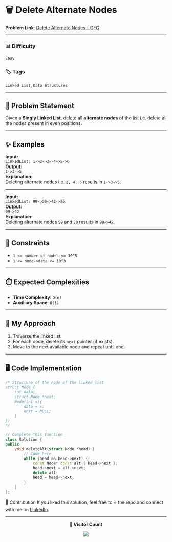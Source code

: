 # 🗑️ Delete Alternate Nodes

**Problem Link**: [Delete Alternate Nodes - GFG](https://www.geeksforgeeks.org/problems/delete-alternate-nodes/0)

---

### 📊 Difficulty

`Easy`

### 🏷️ Tags

`Linked List`, `Data Structures`

---

## 📌 Problem Statement

Given a **Singly Linked List**, delete all **alternate nodes** of the list i.e. delete all the nodes present in even positions.

---

## ✨ Examples

**Input:**  
`LinkedList: 1->2->3->4->5->6`  
**Output:**  
`1->3->5`  
**Explanation:**  
Deleting alternate nodes i.e. `2, 4, 6` results in `1->3->5`.

---

**Input:**  
`LinkedList: 99->59->42->20`  
**Output:**  
`99->42`  
**Explanation:**  
Deleting alternate nodes `59` and `20` results in `99->42`.

---

## 🎯 Constraints

- `1 <= number of nodes <= 10^5`
- `1 <= node->data <= 10^3`

---

## ⏱️ Expected Complexities

- **Time Complexity**: `O(n)`
- **Auxiliary Space**: `O(1)`

---

## 🧠 My Approach

1. Traverse the linked list.
2. For each node, delete its `next` pointer (if exists).
3. Move to the next available node and repeat until end.

---

## 🖥️ Code Implementation

```cpp
/* Structure of the node of the linked list
struct Node {
    int data;
    struct Node *next;
    Node(int x){
        data = x;
        next = NULL;
    }
};
*/

// Complete this function
class Solution {
public:
    void deleteAlt(struct Node *head) {
        // Code here
        while (head && head->next) {
            const Node* const alt { head->next };
            head->next = alt->next;
            delete alt;
            head = head->next;
        }
    }
};
```

🤝 Contribution
If you liked this solution, feel free to ⭐ the repo and connect with me on [LinkedIn](https://www.linkedin.com/in/sarvesh-choudhary-7571a6126/).

---

<p align="center"> <b>👀 Visitor Count</b> </p> <p align="center"> <img src="https://visitor-badge.laobi.icu/badge?page_id=sarveshguru.GFG-POTD" /> </p>

